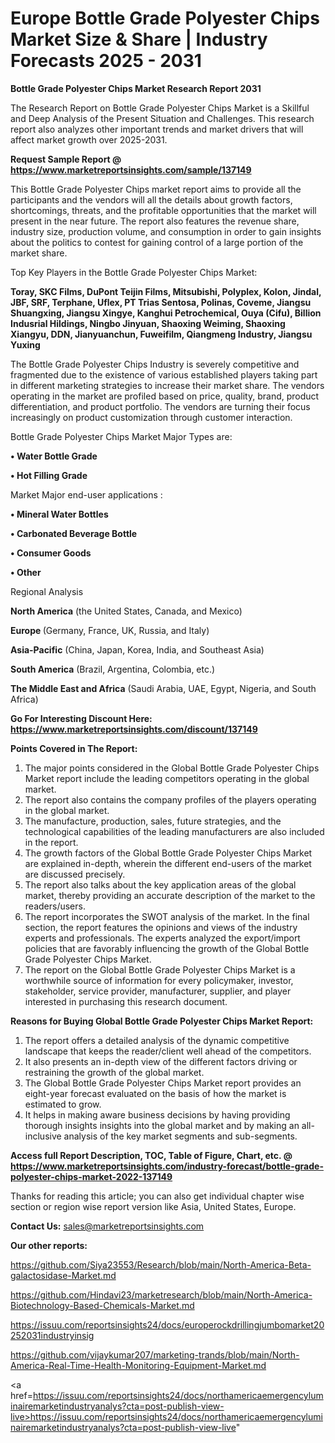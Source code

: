 # Europe Bottle Grade Polyester Chips Market Size & Share | Industry Forecasts 2025 - 2031

<strong>Bottle Grade Polyester Chips Market Research Report 2031</strong>

The Research Report on Bottle Grade Polyester Chips Market is a Skillful and Deep Analysis of the Present Situation and Challenges. This research report also analyzes other important trends and market drivers that will affect market growth over 2025-2031.

<strong>Request Sample Report @ <a href=https://www.marketreportsinsights.com/sample/137149>https://www.marketreportsinsights.com/sample/137149</a></strong>

This Bottle Grade Polyester Chips market report aims to provide all the participants and the vendors will all the details about growth factors, shortcomings, threats, and the profitable opportunities that the market will present in the near future. The report also features the revenue share, industry size, production volume, and consumption in order to gain insights about the politics to contest for gaining control of a large portion of the market share.

Top Key Players in the Bottle Grade Polyester Chips Market:

<strong>Toray, SKC Films, DuPont Teijin Films, Mitsubishi, Polyplex, Kolon, Jindal, JBF, SRF, Terphane, Uflex, PT Trias Sentosa, Polinas, Coveme, Jiangsu Shuangxing, Jiangsu Xingye, Kanghui Petrochemical, Ouya (Cifu), Billion Indusrial Hildings, Ningbo Jinyuan, Shaoxing Weiming, Shaoxing Xiangyu, DDN, Jianyuanchun, Fuweifilm, Qiangmeng Industry, Jiangsu Yuxing</strong>

The Bottle Grade Polyester Chips Industry is severely competitive and fragmented due to the existence of various established players taking part in different marketing strategies to increase their market share. The vendors operating in the market are profiled based on price, quality, brand, product differentiation, and product portfolio. The vendors are turning their focus increasingly on product customization through customer interaction.

Bottle Grade Polyester Chips Market Major Types are:

<strong>• Water Bottle Grade

• Hot Filling Grade</strong>

Market Major end-user applications :

<strong>• Mineral Water Bottles

• Carbonated Beverage Bottle

• Consumer Goods

• Other</strong>

Regional Analysis

</u><strong><b>North America</b></strong> (the United States, Canada, and Mexico)

<strong><b>Europe </b></strong>(Germany, France, UK, Russia, and Italy)

<strong><b>Asia-Pacific</b></strong> (China, Japan, Korea, India, and Southeast Asia)

<strong><b>South America</b></strong> (Brazil, Argentina, Colombia, etc.)

<strong><b>The Middle East and Africa</b></strong> (Saudi Arabia, UAE, Egypt, Nigeria, and South Africa)

<strong>Go For Interesting Discount Here: <a href=https://www.marketreportsinsights.com/discount/137149>https://www.marketreportsinsights.com/discount/137149</a></strong>

<strong>Points Covered in The Report:</strong>
<ol>
  <li>The major points considered in the Global Bottle Grade Polyester Chips Market report include the leading competitors operating in the global market.</li>
  <li>The report also contains the company profiles of the players operating in the global market.</li>
  <li>The manufacture, production, sales, future strategies, and the technological capabilities of the leading manufacturers are also included in the report.</li>
  <li>The growth factors of the Global Bottle Grade Polyester Chips Market are explained in-depth, wherein the different end-users of the market are discussed precisely.</li>
  <li>The report also talks about the key application areas of the global market, thereby providing an accurate description of the market to the readers/users.</li>
  <li>The report incorporates the SWOT analysis of the market. In the final section, the report features the opinions and views of the industry experts and professionals. The experts analyzed the export/import policies that are favorably influencing the growth of the Global Bottle Grade Polyester Chips Market.</li>
  <li>The report on the Global Bottle Grade Polyester Chips Market is a worthwhile source of information for every policymaker, investor, stakeholder, service provider, manufacturer, supplier, and player interested in purchasing this research document.</li>
</ol>
<strong>Reasons for Buying Global Bottle Grade Polyester Chips Market Report:</strong>

<ol>
  <li>The report offers a detailed analysis of the dynamic competitive landscape that keeps the reader/client well ahead of the competitors.</li>
  <li>It also presents an in-depth view of the different factors driving or restraining the growth of the global market.</li>
  <li>The Global Bottle Grade Polyester Chips Market report provides an eight-year forecast evaluated on the basis of how the market is estimated to grow.</li>
  <li>It helps in making aware business decisions by having providing thorough insights insights into the global market and by making an all-inclusive analysis of the key market segments and sub-segments.</li>
</ol>
<strong>Access full Report Description, TOC, Table of Figure, Chart, etc. @ <a href=https://www.marketreportsinsights.com/industry-forecast/bottle-grade-polyester-chips-market-2022-137149>https://www.marketreportsinsights.com/industry-forecast/bottle-grade-polyester-chips-market-2022-137149</a></strong>


Thanks for reading this article; you can also get individual chapter wise section or region wise report version like Asia, United States, Europe.

<strong>Contact Us:</strong>
sales@marketreportsinsights.com

<strong>Our other reports:</strong>

<a href=https://github.com/Siya23553/Research/blob/main/North-America-Beta-galactosidase-Market.md>https://github.com/Siya23553/Research/blob/main/North-America-Beta-galactosidase-Market.md</a>

<a href=https://github.com/Hindavi23/marketresearch/blob/main/North-America-Biotechnology-Based-Chemicals-Market.md>https://github.com/Hindavi23/marketresearch/blob/main/North-America-Biotechnology-Based-Chemicals-Market.md</a>

<a href=https://issuu.com/reportsinsights24/docs/europerockdrillingjumbomarket20252031industryinsig>https://issuu.com/reportsinsights24/docs/europerockdrillingjumbomarket20252031industryinsig</a>

<a href=https://github.com/vijaykumar207/marketing-trands/blob/main/North-America-Real-Time-Health-Monitoring-Equipment-Market.md>https://github.com/vijaykumar207/marketing-trands/blob/main/North-America-Real-Time-Health-Monitoring-Equipment-Market.md</a>

<a href=https://issuu.com/reportsinsights24/docs/northamericaemergencyluminairemarketindustryanalys?cta=post-publish-view-live>https://issuu.com/reportsinsights24/docs/northamericaemergencyluminairemarketindustryanalys?cta=post-publish-view-live</a>"
